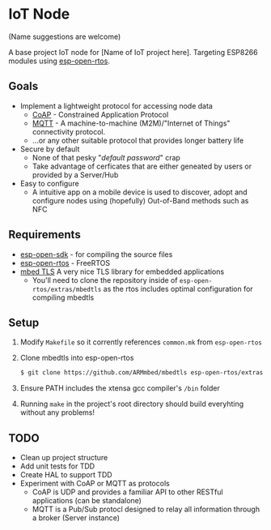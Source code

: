 # IoT Node

(Name suggestions are welcome)

A base project IoT node for [Name of IoT project here]. Targeting ESP8266 modules using [esp-open-rtos](https://github.com/SuperHouse/esp-open-rtos).

## Goals

 - Implement a lightweight protocol for accessing node data 
   + [CoAP](http://coap.technology/) - Constrained Application Protocol
   + [MQTT](http://mqtt.org/) - A machine-to-machine (M2M)/"Internet of Things" connectivity protocol.
   + ...or any other suitable protocol that provides longer battery life 
 - Secure by default
   + None of that pesky "*default password*" crap
   + Take advantage of cerficates that are either geneated by users or provided by a Server/Hub  
 - Easy to configure 
   + A intuitive app on a mobile device is used to discover, adopt and configure nodes using (hopefully) Out-of-Band methods such as NFC

 ## Requirements

  - [esp-open-sdk](https://github.com/pfalcon/esp-open-sdk) - for compiling the source files
  - [esp-open-rtos](https://github.com/SuperHouse/esp-open-rtos) - FreeRTOS
  - [mbed TLS](https://github.com/ARMmbed/mbedtls) A very nice TLS library for embedded applications
    + You'll need to clone the repository inside of `esp-open-rtos/extras/mbedtls` as the rtos includes optimal configuration for compiling mbedtls

## Setup

1. Modify `Makefile` so it corrently references `common.mk` from `esp-open-rtos`

2. Clone mbedtls into esp-open-rtos
   ```bash
   $ git clone https://github.com/ARMmbed/mbedtls esp-open-rtos/extras/mbedtls/mbedtls
   ```

3. Ensure PATH includes the xtensa gcc compiler's `/bin` folder

4. Running `make` in the project's root directory should build everyhting without any problems!

## TODO 

  - Clean up project structure
  - Add unit tests for TDD
  - Create HAL to support TDD
  - Experiment with CoAP or MQTT as protocols
    + CoAP is UDP and provides a familiar API to other RESTful applications (can be standalone)
    + MQTT is a Pub/Sub protocl designed to relay all information through a broker (Server instance)
